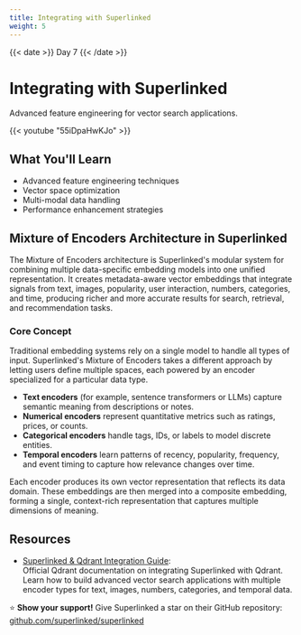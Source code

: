 ```yaml
---
title: Integrating with Superlinked
weight: 5
---
```


{{< date >}} Day 7 {{< /date >}}

# Integrating with Superlinked

Advanced feature engineering for vector search applications.

{{< youtube "55iDpaHwKJo" >}}

## What You'll Learn

- Advanced feature engineering techniques
- Vector space optimization
- Multi-modal data handling
- Performance enhancement strategies

## Mixture of Encoders Architecture in Superlinked

The Mixture of Encoders architecture is Superlinked's modular system for combining multiple data-specific embedding models into one unified representation. It creates metadata-aware vector embeddings that integrate signals from text, images, popularity, user interaction, numbers, categories, and time, producing richer and more accurate results for search, retrieval, and recommendation tasks.

### Core Concept

Traditional embedding systems rely on a single model to handle all types of input. Superlinked's Mixture of Encoders takes a different approach by letting users define multiple spaces, each powered by an encoder specialized for a particular data type.

- **Text encoders** (for example, sentence transformers or LLMs) capture semantic meaning from descriptions or notes.
- **Numerical encoders** represent quantitative metrics such as ratings, prices, or counts.
- **Categorical encoders** handle tags, IDs, or labels to model discrete entities.
- **Temporal encoders** learn patterns of recency, popularity, frequency, and event timing to capture how relevance changes over time.

Each encoder produces its own vector representation that reflects its data domain. These embeddings are then merged into a composite embedding, forming a single, context-rich representation that captures multiple dimensions of meaning.


## Resources

- [Superlinked & Qdrant Integration Guide](https://qdrant.tech/documentation/frameworks/superlinked/):  
  Official Qdrant documentation on integrating Superlinked with Qdrant. Learn how to build advanced vector search applications with multiple encoder types for text, images, numbers, categories, and temporal data.

⭐ **Show your support!** Give Superlinked a star on their GitHub repository: [github.com/superlinked/superlinked](https://github.com/superlinked/superlinked)